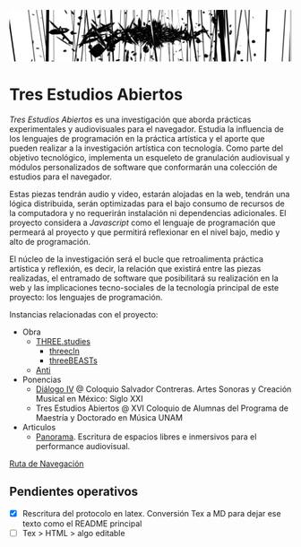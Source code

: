 ![portada](https://github.com/EmilioOcelotl/tres-estudios-abiertos/blob/main/img/bannerPrincipal.png)

# Tres Estudios Abiertos

*Tres Estudios Abiertos* es una investigación que aborda prácticas experimentales y audiovisuales para el navegador. Estudia la influencia de los lenguajes de programación en la práctica artística y el aporte que pueden realizar a la investigación artística con tecnología. Como parte del objetivo tecnológico, implementa un esqueleto de granulación audiovisual y módulos personalizados de software que conformarán una colección de estudios para el navegador. 

Estas piezas tendrán audio y video, estarán alojadas en la web, tendrán una lógica distribuida, serán optimizadas para el bajo consumo de recursos de la computadora y no requerirán instalación ni dependencias adicionales. El proyecto considera a *Javascript* como el lenguaje de programación que permeará al proyecto y que permitirá reflexionar en el nivel bajo, medio y alto de programación.

El núcleo de la investigación será el bucle que retroalimenta práctica artística y reflexión, es decir, la relación que existirá entre las piezas realizadas, el entramado de software que posibilitará su realización en la web y las implicaciones tecno-sociales de la tecnología principal de este proyecto: los lenguajes de programación. 

Instancias relacionadas con el proyecto: 

- Obra
  - [THREE.studies](https://github.com/EmilioOcelotl/THREE.studies)
    - [threecln](https://github.com/EmilioOcelotl/THREE.studies/tree/main/threecln)
    - [threeBEASTs](https://github.com/EmilioOcelotl/THREE.studies/tree/main/threeBEASTs)
  - [Anti](https://github.com/EmilioOcelotl/Anti) 
- Ponencias
  - [Diálogo IV](https://github.com/EmilioOcelotl/dialogoIV) @ Coloquio Salvador Contreras. Artes Sonoras y Creación Musical en México: Siglo XXI
  - Tres Estudios Abiertos @ XVI Coloquio de Alumnas del Programa de Maestría y Doctorado en Música UNAM 
- Articulos
  - [Panorama](https://github.com/piranhalab/panoramaArticulo). Escritura de espacios libres e inmersivos para el performance audiovisual. 

[Ruta de Navegación](https://github.com/EmilioOcelotl/tres-estudios-abiertos/blob/main/rutaDeNavegacion/rutaDeNavegacion.pdf) 

## Pendientes operativos

- [x] Rescritura del protocolo en latex. Conversión Tex a MD para dejar ese texto como el README principal 
- [ ] Tex > HTML > algo editable 